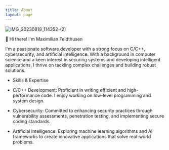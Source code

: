 ```yaml
---
title: About
layout: page
---
```


![IMG_20230818_114352-(2)](https://github.com/maximilianfeldthusen/maximilianfeldthusen.github.io/assets/96908021/e3efa8f5-2304-4cc8-b3ac-cb3c0c960765)

<p>

👋 Hi there! I'm Maximilian Feldthusen

 
I'm a passionate software developer with a strong focus on C/C++, cybersecurity, and artificial intelligence. With a background in computer science and a keen interest in securing systems and developing intelligent applications, I thrive on tackling complex challenges and building robust solutions.


- Skills & Expertise
  

- C/C++ Development: Proficient in writing efficient and high-performance code. I enjoy working on low-level programming and system design.

  
- Cybersecurity: Committed to enhancing security practices through vulnerability assessments, penetration testing, and implementing secure coding standards.

  
- Artificial Intelligence: Exploring machine learning algorithms and AI frameworks to create innovative applications that solve real-world problems.</p>



